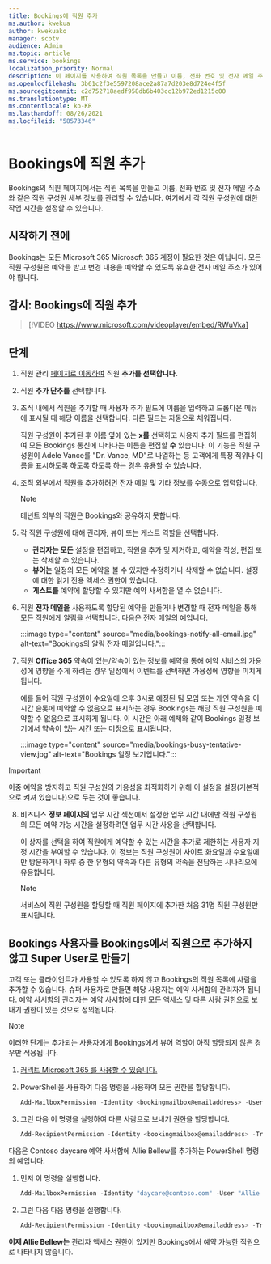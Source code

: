 ```yaml
---
title: Bookings에 직원 추가
ms.author: kwekua
author: kwekuako
manager: scotv
audience: Admin
ms.topic: article
ms.service: bookings
localization_priority: Normal
description: 이 페이지를 사용하여 직원 목록을 만들고 이름, 전화 번호 및 전자 메일 주소와 같은 직원 구성원 세부 정보를 관리할 수 있습니다.
ms.openlocfilehash: 3b61c2f3e5597208ace2a87a7d203e8d724e4f5f
ms.sourcegitcommit: c2d752718aedf958db6b403cc12b972ed1215c00
ms.translationtype: MT
ms.contentlocale: ko-KR
ms.lasthandoff: 08/26/2021
ms.locfileid: "58573346"
---
```

# <a name="add-staff-to-bookings"></a>Bookings에 직원 추가

Bookings의 직원 페이지에서는 직원 목록을 만들고 이름, 전화 번호 및 전자 메일 주소와 같은 직원 구성원 세부 정보를 관리할 수 있습니다. 여기에서 각 직원 구성원에 대한 작업 시간을 설정할 수 있습니다.

## <a name="before-you-begin"></a>시작하기 전에

Bookings는 모든 Microsoft 365 Microsoft 365 계정이 필요한 것은 아닙니다. 모든 직원 구성원은 예약을 받고 변경 내용을 예약할 수 있도록 유효한 전자 메일 주소가 있어야 합니다.

## <a name="watch-add-your-staff-to-bookings"></a>감시: Bookings에 직원 추가

> [!VIDEO https://www.microsoft.com/videoplayer/embed/RWuVka]

## <a name="steps"></a>단계

1. 직원 관리 [페이지로 이동하여](https://outlook.office.com/bookings/staff) 직원 **추가를 선택합니다.**

2. 직원 **추가 단추를** 선택합니다.

3. 조직 내에서 직원을 추가할 때 사용자  추가 필드에 이름을 입력하고 드롭다운 메뉴에 표시될 때 해당 이름을 선택합니다. 다른 필드는 자동으로 채워집니다.

    직원 구성원이 추가된 후 이름 옆에 있는 **x를** 선택하고 사용자 추가 필드를 편집하여 모든 Bookings 통신에 나타나는 이름을 편집할 **수** 있습니다. 이 기능은 직원 구성원이 Adele Vance를 "Dr. Vance, MD"로 나열하는 등 고객에게 특정 직위나 이름을 표시하도록 하도록 하도록 하는 경우 유용할 수 있습니다.

4. 조직 외부에서 직원을 추가하려면 전자 메일 및 기타 정보를 수동으로 입력합니다.

    > [!NOTE]
    > 테넌트 외부의 직원은 Bookings와 공유하지 못합니다.

5. 각 직원 구성원에 대해 관리자, 뷰어 또는 게스트 역할을 선택합니다.
    - **관리자는 모든** 설정을 편집하고, 직원을 추가 및 제거하고, 예약을 작성, 편집 또는 삭제할 수 있습니다.
    - **뷰어는** 일정의 모든 예약을 볼 수 있지만 수정하거나 삭제할 수 없습니다. 설정에 대한 읽기 전용 액세스 권한이 있습니다.
    - **게스트를** 예약에 할당할 수 있지만 예약 사서함을 열 수 없습니다.

6. 직원 **전자 메일을** 사용하도록 할당된 예약을 만들거나 변경할 때 전자 메일을 통해 모든 직원에게 알림을 선택합니다. 다음은 전자 메일의 예입니다.

    :::image type="content" source="media/bookings-notify-all-email.jpg" alt-text="Bookings의 알림 전자 메일입니다.":::

7. 직원 **Office 365** 약속이 있는/약속이 있는 정보를 예약을 통해 예약 서비스의 가용성에 영향을 주게 하려는 경우 일정에서 이벤트를 선택하면 가용성에 영향을 미치게 됩니다.

    예를 들어 직원 구성원이 수요일에 오후 3시로 예정된 팀 모임 또는 개인 약속을 이 시간 슬롯에 예약할 수 없음으로 표시하는 경우 Bookings는 해당 직원 구성원을 예약할 수 없음으로 표시하게 됩니다. 이 시간은 아래 예제와 같이 Bookings 일정 보기에서 약속이 있는 시간 또는 미정으로 표시됩니다.

    :::image type="content" source="media/bookings-busy-tentative-view.jpg" alt-text="Bookings 일정 보기입니다.":::

> [!IMPORTANT]
> 이중 예약을 방지하고 직원 구성원의 가용성을 최적화하기 위해 이 설정을 설정(기본적으로 켜져 있습니다)으로 두는 것이 좋습니다.

8. 비즈니스 **정보 페이지의** 업무 시간 섹션에서 설정한 업무 시간 내에만 직원 구성원의 모든 예약 가능 시간을 설정하려면 업무 시간 사용을 선택합니다. 

    이 상자를 선택을 하여 직원에게 예약할 수 있는 시간을 추가로 제한하는 사용자 지정 시간을 부여할 수 있습니다. 이 정보는 직원 구성원이 사이트 화요일과 수요일에만 방문하거나 하루 중 한 유형의 약속과 다른 유형의 약속을 전담하는 시나리오에 유용합니다.

    > [!NOTE]
    > 서비스에 직원 구성원을 할당할 때 직원 페이지에 추가한 처음 31명 직원 구성원만 표시됩니다.

## <a name="make-a-bookings-user-a-super-user-without-adding-them-as-staff-in-bookings"></a>Bookings 사용자를 Bookings에서 직원으로 추가하지 않고 Super User로 만들기

고객 또는 클라이언트가 사용할 수 있도록 하지 않고 Bookings의 직원 목록에 사람을 추가할 수 있습니다. 슈퍼 사용자로 만들면 해당 사용자는 예약 사서함의 관리자가 됩니다. 예약 사서함의 관리자는 예약 사서함에 대한 모든 액세스 및 다른 사람 권한으로 보내기 권한이 있는 것으로 정의됩니다.

> [!NOTE]
> 이러한 단계는 추가되는 사용자에게 Bookings에서 뷰어  역할이 아직 할당되지 않은 경우만 적용됩니다.

1. [커넥트 Microsoft 365 를 사용할 수 있습니다.](/office365/enterprise/powershell/connect-to-office-365-powershell#connect-with-the-microsoft-azure-active-directory-module-for-windows-powershell)

2. PowerShell을 사용하여 다음 명령을 사용하여 모든 권한을 할당합니다.

    ```powershell
    Add-MailboxPermission -Identity <bookingmailbox@emailaddress> -User <adminusers@emailaddress> -AccessRights FullAccess -Deny:$false
    ```

3. 그런 다음 이 명령을 실행하여 다른 사람으로 보내기 권한을 할당합니다.

    ```powershell
    Add-RecipientPermission -Identity <bookingmailbox@emailaddress> -Trustee <adminusers@emailaddress> -AccessRights SendAs -Confirm:$false
    ```

다음은 Contoso daycare 예약 사서함에 Allie Bellew를 추가하는 PowerShell 명령의 예입니다.

1. 먼저 이 명령을 실행합니다.

    ```powershell
    Add-MailboxPermission -Identity "daycare@contoso.com" -User "Allie Bellew" -AccessRights FullAccess -InheritanceType All
    ```

2. 그런 다음 다음 명령을 실행합니다.

    ```powershell
    Add-RecipientPermission -Identity <bookingmailbox@emailaddress> -Trustee <adminusers@emailaddress> -AccessRights SendAs -Confirm:$false
    ```

**이제 Allie Bellew는** 관리자 액세스 권한이 있지만 Bookings에서 예약 가능한 직원으로 나타나지 않습니다.
